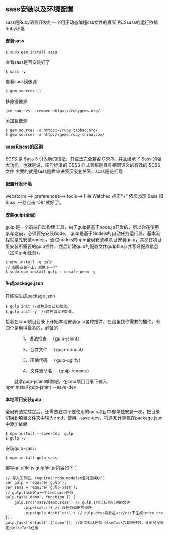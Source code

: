 ## sass安装以及环境配置
sass是Ruby语言开发的一个用于动态编程css文件的框架 所以sass的运行依赖Ruby环境
#### 安装sass
```
$ sudo gem install sass
```
查看sass是否安装好了
```
$ sass -v
```
查看sass镜像源
```
$ gem sources -l
```
移除镜像源
```
gem sources --remove https://rubygems.org/ 
```
添加镜像源
```
$ gem sources -a https://ruby.taobao.org/
$ gem sources -a http://gems.ruby-china.com/
```

#### sass和scss的区别
SCSS 是 Sass 3 引入新的语法，其语法完全兼容 CSS3，并且继承了 Sass 的强大功能。也就是说，任何标准的 CSS3 样式表都是具有相同语义的有效的 SCSS 文件
主要的就是sass是靠缩进表示嵌套关系，scss是花括号


#### 配置开发环境
webstorm --> preferences--> tools--> File Watches 点击“+” 依次添加 Sass 和 Scss .一路点击“OK”就好了。



#### 安装gulp(全局)    
gulp 是一个前端自动构建工具，由于gulp是基于node.js开发的，所以你在使用gulp之前，必须要先安装node。
gulp是基于Nodejs的自动任务运行器，基本流程就是先安装nodejs，通过nodejs的npm全局安装和项目安装gulp，其次在项目里安装所需要的gulp插件，然后新建gulp的配置文件gulpfile.js并写好配置信息（定义gulp任务）。
```
$ npm install -g gulp
// 如果安装不上，就换下一个
$ sudo npm install gulp --unsafe-perm -g
```



#### 生成package.json

在终端生成package.json    
```
$ gulp init //这种是自己初始化。
$ gulp init -y  //这种自动初始化。
```
接着在cmd项目目录下开始本地安装gulp各种插件，在这里找你需要的插件。有四个是用得最多的，必备的

　　　　1、语法检查   （gulp-jshint）

　　　　2、合并文件   （gulp-concat）

　　　　3、压缩代码   （gulp-uglify）

　　　　4、文件重命名   （gulp-rename）

　　就拿gulp-jshint举例吧，在cmd项目目录下输入:    
npm install gulp-jshint --save-dev

#### 本地项目安装gulp
全局安装完成之后，还需要在每个要使用的gulp项目中都单独安装一次，把目录切换到项目文件夹中输入cmd，使用--save-dev，将通知计算机在package.json中添加依赖
```
$ npm install --save-dev  gulp
$ gulp -v
```

安装gulp-sass:    
```
$ npm install gulp-sass  
```

编写gulpfile.js
gulpfile.js内容如下：
```
// 导入工具包，require('node_modules里对应模块')
var gulp = require('gulp');
var sass = require('gulp-sass');
// gulp.task定义一个testsass任务
gulp.task('demo', function () {
    gulp.src('sass/demo.scss') // gulp.src该任务针对的文件
        .pipe(sass()) // 该任务调用的模块
        .pipe(gulp.dest('css')) // gulp.dest将会在src/css下生成index.css
});
gulp.task('default',['demo']); //定义默认任务 elseTask为其他任务，该示例没有定义elseTask任务
```




